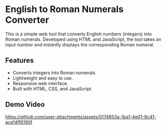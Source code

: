 # English to Roman Numerals Converter

This is a simple web tool that converts English numbers (integers) into Roman numerals. Developed using HTML and JavaScript, the tool takes an input number and instantly displays the corresponding Roman numeral.

## Features

- Converts integers into Roman numerals.
- Lightweight and easy to use.
- Responsive web interface.
- Built with HTML, CSS, and JavaScript.

## Demo Video

https://github.com/user-attachments/assets/0174853a-1ba1-4e01-9c41-ace14ff6190f
